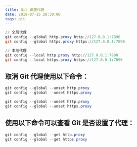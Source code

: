 ```yaml
---
title: Git 设置代理
date: 2019-07-15 20:30:00
tags: git
---
```

```powershell
// 全局代理
git config --global http.proxy http://127.0.0.1:7890
git config --global https.proxy https://127.0.0.1:7890

// 本地代理
git config --local http.proxy http://127.0.0.1:7890
git config --local https.proxy https://127.0.0.1:7890
```

## 取消 Git 代理使用以下命令：

```powershell
git config --global --unset http.proxy
git config --global --unset https.proxy
```

```powershell
git config --global --unset http.proxy
git config --global --unset https.proxy
```

## 使用以下命令可以查看 Git 是否设置了代理：

```powershell
git config --global --get http.proxy
git config --global --get https.proxy
```